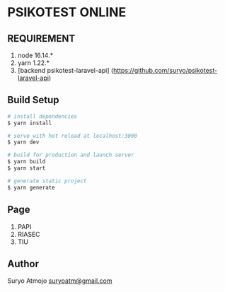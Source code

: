 # PSIKOTEST ONLINE

## REQUIREMENT
1. node 16.14.*
2. yarn 1.22.*
3. [backend psikotest-laravel-api] (https://github.com/suryo/psikotest-laravel-api) 

## Build Setup

```bash
# install dependencies
$ yarn install

# serve with hot reload at localhost:3000
$ yarn dev

# build for production and launch server
$ yarn build
$ yarn start

# generate static project
$ yarn generate
```

## Page
1. PAPI
2. RIASEC
3. TIU

## Author
Suryo Atmojo <suryoatm@gmail.com>